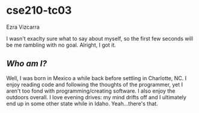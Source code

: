 # cse210-tc03

Ezra Vizcarra

I wasn't exaclty sure what to say about myself, so the first few seconds will be me rambling with no goal. Alright, I got it.

## _Who am I?_
Well, I was born in Mexico a while back before settling in Charlotte, NC. I enjoy reading code and following the thoughts of the programmer, yet I aren't too fond with programming/creating software. I also enjoy the outdoors overall. I love evening drives: my mind drifts off and I ultimately end up in some other state while in Idaho. Yeah...there's that.
